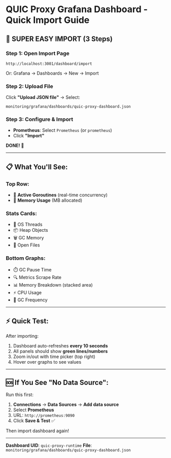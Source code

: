 # QUIC Proxy Grafana Dashboard - Quick Import Guide

## 🎯 SUPER EASY IMPORT (3 Steps)

### Step 1: Open Import Page
```
http://localhost:3001/dashboard/import
```
Or: Grafana → Dashboards → New → Import

### Step 2: Upload File
Click **"Upload JSON file"** → Select:
```
monitoring/grafana/dashboards/quic-proxy-dashboard.json
```

### Step 3: Configure & Import
- **Prometheus**: Select `Prometheus` (or `prometheus`)
- Click **"Import"**

**DONE! 🎉**

---

## 📋 What You'll See:

### Top Row:
- 🔄 **Active Goroutines** (real-time concurrency)
- 💾 **Memory Usage** (MB allocated)

### Stats Cards:
- 🧵 OS Threads
- 📦 Heap Objects  
- 🗑️ GC Memory
- 📁 Open Files

### Bottom Graphs:
- ⏱️ GC Pause Time
- 🔍 Metrics Scrape Rate
- 📊 Memory Breakdown (stacked area)
- ⚡ CPU Usage
- 🔄 GC Frequency

---

## ⚡ Quick Test:

After importing:
1. Dashboard auto-refreshes **every 10 seconds**
2. All panels should show **green lines/numbers**
3. Zoom in/out with time picker (top right)
4. Hover over graphs to see values

---

## 🆘 If You See "No Data Source":

Run this first:
1. **Connections** → **Data Sources** → **Add data source**
2. Select **Prometheus**
3. URL: `http://prometheus:9090`
4. Click **Save & Test** ✅

Then import dashboard again!

---

**Dashboard UID**: `quic-proxy-runtime`
**File**: `monitoring/grafana/dashboards/quic-proxy-dashboard.json`
